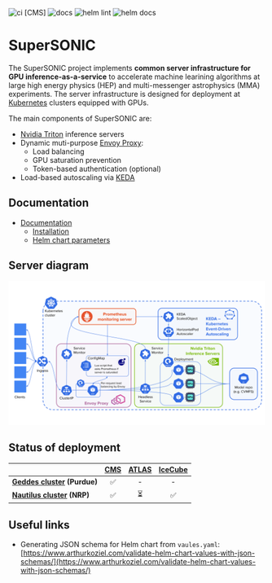 ![ci [CMS]](https://github.com/fastmachinelearning/SuperSONIC/actions/workflows/ci-github-cms.yaml/badge.svg)
![docs](https://github.com/fastmachinelearning/SuperSONIC/actions/workflows/sphinx-docs.yaml/badge.svg)
![helm lint](https://github.com/fastmachinelearning/SuperSONIC/actions/workflows/helm-lint.yaml/badge.svg)
![helm docs](https://github.com/fastmachinelearning/SuperSONIC/actions/workflows/helm-docs.yaml/badge.svg)

# SuperSONIC

The SuperSONIC project implements **common server infrastructure for GPU inference-as-a-service** to accelerate machine learining algorithms at large high energy physics (HEP) and multi-messenger astrophysics (MMA) experiments. The server infrastructure is designed for deployment at [Kubernetes](https://kubernetes.io) clusters equipped with GPUs.

The main components of SuperSONIC are:
- [Nvidia Triton](https://developer.nvidia.com/triton-inference-server) inference servers
- Dynamic muti-purpose [Envoy Proxy](envoyproxy.io):
  - Load balancing
  - GPU saturation prevention
  - Token-based authentication (optional)
- Load-based autoscaling via [KEDA](keda.sh)

## Documentation

- [Documentation](http://fastmachinelearning.org/SuperSONIC/ "Documentation")
  - [Installation](http://fastmachinelearning.org/SuperSONIC/getting-started.html "Installation")
  - [Helm chart parameters](http://fastmachinelearning.org/SuperSONIC/configuration-reference.html "Parameters")

## Server diagram

<p align="center">
  <img src="docs/img/diagram.svg" alt="diagram" width="700"/>
</p>

## Status of deployment

|  | **[CMS](https://home.cern/science/experiments/cms)**      | **[ATLAS](https://home.cern/science/experiments/atlas)**    | **[IceCube](https://icecube.wisc.edu)**  |
|:---|:---:|:---:|:---:|
| **[Geddes cluster](https://www.rcac.purdue.edu/compute/geddes) (Purdue)**   | ✅ | - | - |
| **[Nautilus cluster](https://docs.nationalresearchplatform.org) (NRP)**    | ✅  |  ⏳ |   ✅   |


## Useful links

- Generating JSON schema for Helm chart from `vaules.yaml`: [https://www.arthurkoziel.com/validate-helm-chart-values-with-json-schemas/](https://www.arthurkoziel.com/validate-helm-chart-values-with-json-schemas/)